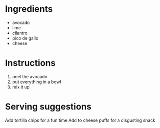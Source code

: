 # Ingredients
- avocado
- lime
- cilantro
- pico de gallo
- cheese

# Instructions
1. peel the avocado
2. put everything in a bowl
3. mix it up

# Serving suggestions
Add tortilla chips for a fun time
Add to cheese puffs for a disgusting snack
